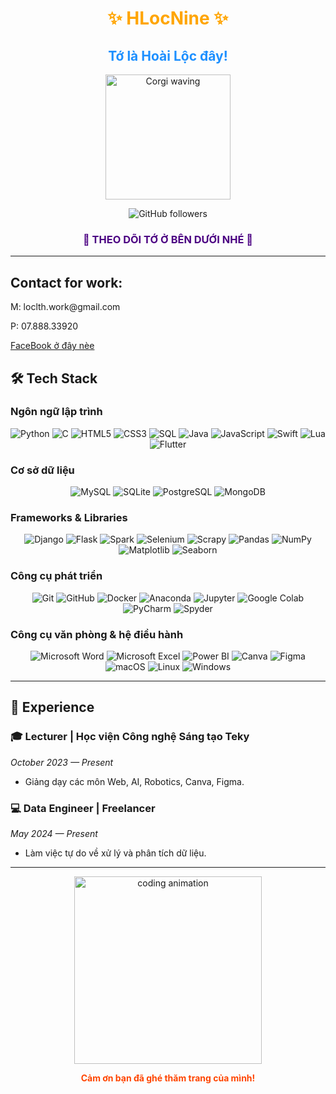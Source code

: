 <h1 align='center'><b style="color:#FFA500">✨ HLocNine ✨</b></h1>
<h2 align='center' style="color:#1E90FF">Tớ là Hoài Lộc đây!</h2>

<p align="center">
  <img src="https://media.giphy.com/media/xTiTnuhyBF54B852nK/giphy.gif" width="200" alt="Corgi waving" />
</p>

<p align="center">
  <img src="https://img.shields.io/github/followers/HoaiLoc9?label=Follow&style=social" alt="GitHub followers" />
</p>

<h3 align='center' style="color:#4B0082">👋 THEO DÕI TỚ Ở BÊN DƯỚI NHÉ 👋</h3>

---
## Contact for work:
<p>M: loclth.work@gmail.com </p>
<p>P: 07.888.33920 </p>
<a href="https://www.facebook.com/hoailoc050504" target="_blank" alt="FaceBook ở đây nèe">FaceBook ở đây nèe</a>

## 🛠 Tech Stack

### **Ngôn ngữ lập trình**  
<p align="center">
  <img src="https://img.shields.io/badge/-Python-333?style=flat&logo=python" alt="Python" />
  <img src="https://img.shields.io/badge/-C-333?style=flat&logo=c" alt="C" />
  <img src="https://img.shields.io/badge/-HTML5-333?style=flat&logo=html5" alt="HTML5" />
  <img src="https://img.shields.io/badge/-CSS3-333?style=flat&logo=css3&logoColor=1572B6" alt="CSS3" />
  <img src="https://img.shields.io/badge/-SQL-333?style=flat&logo=sql" alt="SQL" />
  <img src="https://img.shields.io/badge/-Java-333?style=flat&logo=java" alt="Java" />
  <img src="https://img.shields.io/badge/-JavaScript-333?style=flat&logo=javascript" alt="JavaScript" />
  <img src="https://img.shields.io/badge/-Swift-333?style=flat&logo=swift" alt="Swift" />
  <img src="https://img.shields.io/badge/-Lua-333?style=flat&logo=lua" alt="Lua" />
  <img src="https://img.shields.io/badge/-Flutter-333?style=flat&logo=flutter" alt="Flutter" />
</p>

### **Cơ sở dữ liệu**  
<p align="center">
  <img src="https://img.shields.io/badge/-MySQL-333?style=flat&logo=mysql" alt="MySQL" />
  <img src="https://img.shields.io/badge/-SQLite-333?style=flat&logo=sqlite" alt="SQLite" />
  <img src="https://img.shields.io/badge/-PostgreSQL-333?style=flat&logo=postgresql" alt="PostgreSQL" />
  <img src="https://img.shields.io/badge/-MongoDB-333?style=flat&logo=mongodb" alt="MongoDB" />
</p>

### **Frameworks & Libraries**  
<p align="center">
  <img src="https://img.shields.io/badge/-Django-333?style=flat&logo=django" alt="Django" />
  <img src="https://img.shields.io/badge/-Flask-333?style=flat&logo=flask" alt="Flask" />
  <img src="https://img.shields.io/badge/-Spark-333?style=flat&logo=spark" alt="Spark" />
  <img src="https://img.shields.io/badge/-Selenium-333?style=flat&logo=selenium" alt="Selenium" />
  <img src="https://img.shields.io/badge/-Scrapy-333?style=flat&logo=scrapy" alt="Scrapy" />
  <img src="https://img.shields.io/badge/-Pandas-333?style=flat&logo=pandas" alt="Pandas" />
  <img src="https://img.shields.io/badge/-NumPy-333?style=flat&logo=numpy" alt="NumPy" />
  <img src="https://img.shields.io/badge/-Matplotlib-333?style=flat&logo=matplotlib" alt="Matplotlib" />
  <img src="https://img.shields.io/badge/-Seaborn-333?style=flat&logo=seaborn" alt="Seaborn" />
</p>

### **Công cụ phát triển**  
<p align="center">
  <img src="https://img.shields.io/badge/-Git-333?style=flat&logo=git" alt="Git" />
  <img src="https://img.shields.io/badge/-GitHub-333?style=flat&logo=github" alt="GitHub" />
  <img src="https://img.shields.io/badge/-Docker-333?style=flat&logo=docker" alt="Docker" />
  <img src="https://img.shields.io/badge/-Anaconda-333?style=flat&logo=anaconda" alt="Anaconda" />
  <img src="https://img.shields.io/badge/-Jupyter-333?style=flat&logo=jupyter" alt="Jupyter" />
  <img src="https://img.shields.io/badge/-Google%20Colab-333?style=flat&logo=googlecolab" alt="Google Colab" />
  <img src="https://img.shields.io/badge/-PyCharm-333?style=flat&logo=pycharm" alt="PyCharm" />
  <img src="https://img.shields.io/badge/-Spyder-333?style=flat&logo=spyder" alt="Spyder" />
</p>

### **Công cụ văn phòng & hệ điều hành**  
<p align="center">
  <img src="https://img.shields.io/badge/-Microsoft%20Word-333?style=flat&logo=microsoftword" alt="Microsoft Word" />
  <img src="https://img.shields.io/badge/-Microsoft%20Excel-333?style=flat&logo=microsoftexcel" alt="Microsoft Excel" />
  <img src="https://img.shields.io/badge/-Power%20BI-333?style=flat&logo=powerbi" alt="Power BI" />
  <img src="https://img.shields.io/badge/-Canva-333?style=flat&logo=canva" alt="Canva" />
  <img src="https://img.shields.io/badge/-Figma-333?style=flat&logo=figma" alt="Figma" />
  <img src="https://img.shields.io/badge/-macOS-333?style=flat&logo=apple" alt="macOS" />
  <img src="https://img.shields.io/badge/-Linux-333?style=flat&logo=linux" alt="Linux" />
  <img src="https://img.shields.io/badge/-Windows-333?style=flat&logo=windows" alt="Windows" />
</p>

---

## 💼 Experience

### 🎓 Lecturer | Học viện Công nghệ Sáng tạo Teky  
*October 2023 — Present*  
- Giảng dạy các môn Web, AI, Robotics, Canva, Figma.

### 💻 Data Engineer | Freelancer  
*May 2024 — Present*  
- Làm việc tự do về xử lý và phân tích dữ liệu.

---

<p align="center">
  <img src="https://media.giphy.com/media/3o7aD4cy9buCWf4fdG/giphy.gif" width="300" alt="coding animation" />
</p>

<p align="center">
  <b style="color:#FF4500">Cảm ơn bạn đã ghé thăm trang của mình!</b>
</p>
